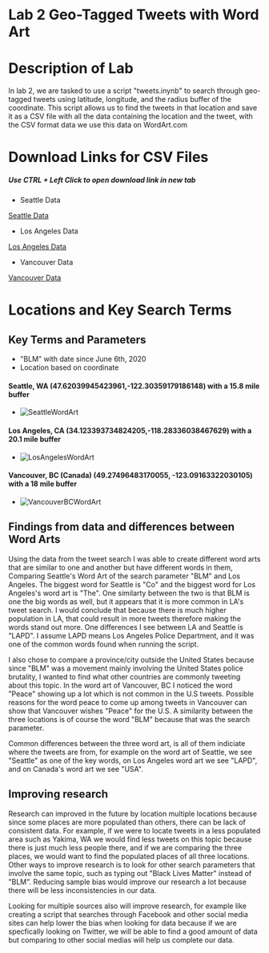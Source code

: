 # Lab 2 Geo-Tagged Tweets with Word Art

# Description of Lab

In lab 2, we are tasked to use a script "tweets.inynb" to search through geo-tagged tweets using latitude, longitude, and the radius buffer of the coordinate. 
This script allows us to find the tweets in that location and save it as a CSV file with all the data containing the location and the tweet, with the CSV format data we use this data on WordArt.com

# Download Links for CSV Files

##### Use CTRL + Left Click to open download link in new tab

* Seattle Data

[Seattle Data](https://downgit.github.io/#/home?url=https://github.com/davidng8/lab2GEOG458/blob/main/assets/twsearch-result-1.csv)

* Los Angeles Data

[Los Angeles Data](https://downgit.github.io/#/home?url=https://github.com/davidng8/lab2GEOG458/blob/main/assets/twsearch-result-2.csv)

* Vancouver Data

[Vancouver Data](https://github.com/davidng8/lab2GEOG458/blob/main/assets/twsearch-result-3.csv)

# Locations and Key Search Terms
## Key Terms and Parameters

* "BLM" with date since June 6th, 2020
*  Location based on coordinate

#### Seattle, WA (47.62039945423961,-122.30359179186148) with a 15.8 mile buffer
* ![SeattleWordArt](https://github.com/davidng8/lab2GEOG458/blob/main/img/SeattleTweets.png)

#### Los Angeles, CA (34.123393734824205,-118.28336038467629) with a 20.1 mile buffer
* ![LosAngelesWordArt](https://github.com/davidng8/lab2GEOG458/blob/main/img/LosAngelesTweets.png)

#### Vancouver, BC (Canada) (49.27496483170055, -123.09163322030105) with a 18 mile buffer
* ![VancouverBCWordArt](https://github.com/davidng8/lab2GEOG458/blob/main/img/VancouverCanadaTweets.png)

## Findings from data and differences between Word Arts

Using the data from the tweet search I was able to create different word arts that are similar to one and another but have different words in them, Comparing Seattle's Word Art of the search parameter "BLM" and Los Angeles. The biggest word for Seattle is "Co" and the biggest word for Los Angeles's word art is "The". One similarty between the two is that BLM is one the big words as well, but it appears that it is more common in LA's tweet search. I would conclude that because there is much higher population in LA, that could result in more tweets therefore making the words stand out more. One differences I see between LA and Seattle is "LAPD". I assume LAPD means Los Angeles Police Department, and it was one of the common words found when running the script. 

I also chose to compare a province/city outside the United States because since "BLM" was a movement mainly involving the United States police brutality, I wanted to find what other countries are commonly tweeting about this topic. In the word art of Vancouver, BC I noticed the word "Peace" showing up a lot which is not common in the U.S tweets. Possible reasons for the word peace to come up among tweets in Vancouver can show that Vancouver wishes "Peace" for the U.S. A similarity between the three locations is of course the word "BLM" because that was the search parameter.

Common differences between the three word art, is all of them indiciate where the tweets are from, for example on the word art of Seattle, we see "Seattle" as one of the key words, on Los Angeles word art we see "LAPD", and on Canada's word art we see "USA". 

## Improving research 
Research can improved in the future by location multiple locations because since some places are more populated than others, there can be lack of consistent data. For example, if we were to locate tweets in a less populated area such as Yakima, WA we would find less tweets on this topic because there is just much less people there, and if we are comparing the three places, we would want to find the populated places of all three locations. Other ways to improve research is to look for other search parameters that involve the same topic, such as typing out "Black Lives Matter" instead of "BLM". Reducing sample bias would improve our research a lot because there will be less inconsistencies in our data. 

Looking for multiple sources also will improve research, for example like creating a script that searches through Facebook and other social media sites can help lower the bias when looking for data because if we are specfically looking on Twitter, we will be able to find a good amount of data but comparing to other social medias will help us complete our data. 
